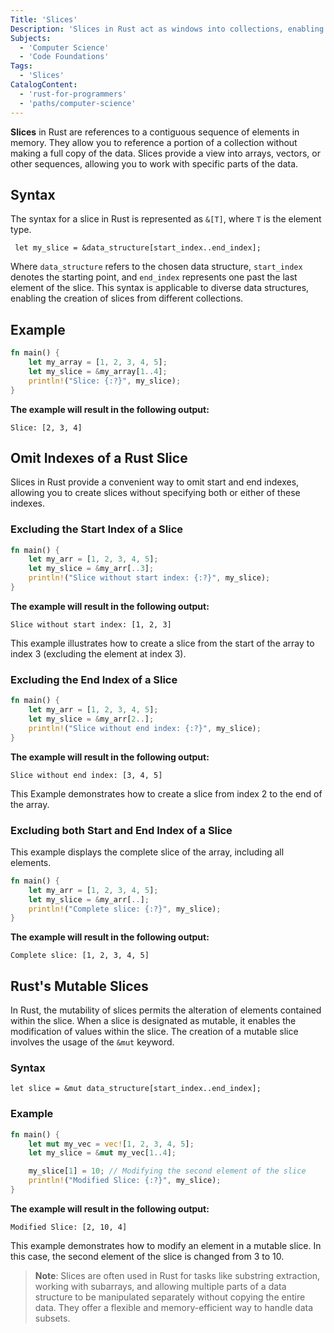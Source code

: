 ```yaml
---
Title: 'Slices'
Description: 'Slices in Rust act as windows into collections, enabling users to focus on and manipulate specific portions of the data without altering the original collection.'
Subjects:
  - 'Computer Science'
  - 'Code Foundations'
Tags:
  - 'Slices'
CatalogContent:
  - 'rust-for-programmers'
  - 'paths/computer-science'
---
```


**Slices** in Rust are references to a contiguous sequence of elements in memory. They allow you to reference a portion of a collection without making a full copy of the data. Slices provide a view into arrays, vectors, or other sequences, allowing you to work with specific parts of the data.

## Syntax

The syntax for a slice in Rust is represented as `&[T]`, where `T` is the element type.

```pseudo
 let my_slice = &data_structure[start_index..end_index];
```

Where `data_structure` refers to the chosen data structure, `start_index` denotes the starting point, and `end_index` represents one past the last element of the slice. This syntax is applicable to diverse data structures, enabling the creation of slices from different collections.

## Example

```rust
fn main() {
    let my_array = [1, 2, 3, 4, 5];
    let my_slice = &my_array[1..4];
    println!("Slice: {:?}", my_slice);
}
```

**The example will result in the following output:**

```shell
Slice: [2, 3, 4]
```

## Omit Indexes of a Rust Slice

Slices in Rust provide a convenient way to omit start and end indexes, allowing you to create slices without specifying both or either of these indexes.

### Excluding the Start Index of a Slice

```rust
fn main() {
    let my_arr = [1, 2, 3, 4, 5];
    let my_slice = &my_arr[..3];
    println!("Slice without start index: {:?}", my_slice);
}
```

**The example will result in the following output:**

```shell
Slice without start index: [1, 2, 3]
```

This example illustrates how to create a slice from the start of the array to index 3 (excluding the element at index 3).

### Excluding the End Index of a Slice

```rust
fn main() {
    let my_arr = [1, 2, 3, 4, 5];
    let my_slice = &my_arr[2..];
    println!("Slice without end index: {:?}", my_slice);
}
```

**The example will result in the following output:**

```shell
Slice without end index: [3, 4, 5]
```

This Example demonstrates how to create a slice from index 2 to the end of the array.

### Excluding both Start and End Index of a Slice

This example displays the complete slice of the array, including all elements.

```rust
fn main() {
    let my_arr = [1, 2, 3, 4, 5];
    let my_slice = &my_arr[..];
    println!("Complete slice: {:?}", my_slice);
}
```

**The example will result in the following output:**

```shell
Complete slice: [1, 2, 3, 4, 5]
```

## Rust's Mutable Slices

In Rust, the mutability of slices permits the alteration of elements contained within the slice. When a slice is designated as mutable, it enables the modification of values within the slice. The creation of a mutable slice involves the usage of the `&mut` keyword.

### Syntax

```pesudo
let slice = &mut data_structure[start_index..end_index];
```

### Example

```rust
fn main() {
    let mut my_vec = vec![1, 2, 3, 4, 5];
    let my_slice = &mut my_vec[1..4];

    my_slice[1] = 10; // Modifying the second element of the slice
    println!("Modified Slice: {:?}", my_slice);
}
```

**The example will result in the following output:**

```shell
Modified Slice: [2, 10, 4]
```

This example demonstrates how to modify an element in a mutable slice. In this case, the second element of the slice is changed from 3 to 10.

> **Note**: Slices are often used in Rust for tasks like substring extraction, working with subarrays, and allowing multiple parts of a data structure to be manipulated separately without copying the entire data. They offer a flexible and memory-efficient way to handle data subsets.
